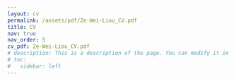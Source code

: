 ```yaml
---
layout: cv
permalink: /assets/pdf/Ze-Wei-Liou_CV.pdf
title: CV
nav: true
nav_order: 5
cv_pdf: Ze-Wei-Liou_CV.pdf
# description: This is a description of the page. You can modify it in '_pages/cv.md'. You can also change or remove the top pdf download button.
# toc:
#   sidebar: left
---
```

